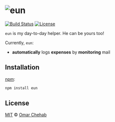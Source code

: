 # ![eun][logo]

[![Build Status][build-badge]][build-status] [![License][license-badge]][license]

`eun` is my day-to-day helper. He can be yours too!

Currently, `eun`:

* **automatically** logs **expenses** by **monitoring** mail

## Installation

[npm][]:

```bash
npm install eun
```

## License

[MIT][license] © [Omar Chehab][author]

<!-- Definitions -->

[logo]: https://cdn.rawgit.com/omarchehab98/eun/XXXXXXXX/logo.svg

[build-badge]: https://travis-ci.org/omarchehab98/eun.svg?branch=master

[build-status]: https://travis-ci.org/omarchehab98/eun

[license-badge]: https://img.shields.io/github/license/omarchehab98/eun.svg

[license]: https://github.com/omarchehab98/eun/blob/master/LICENSE

[author]: https://omarchehab.com

[npm]: https://www.npmjs.com/package/eun